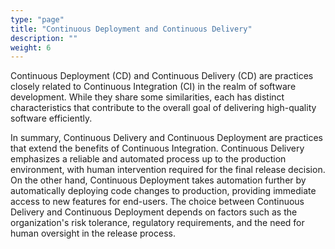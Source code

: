 ```yaml
---
type: "page"
title: "Continuous Deployment and Continuous Delivery"
description: ""
weight: 6
---
```


Continuous Deployment (CD) and Continuous Delivery (CD) are practices closely related to Continuous Integration (CI) in the realm of software development. While they share some similarities, each has distinct characteristics that contribute to the overall goal of delivering high-quality software efficiently.

In summary, Continuous Delivery and Continuous Deployment are practices that extend the benefits of Continuous Integration. Continuous Delivery emphasizes a reliable and automated process up to the production environment, with human intervention required for the final release decision. On the other hand, Continuous Deployment takes automation further by automatically deploying code changes to production, providing immediate access to new features for end-users. The choice between Continuous Delivery and Continuous Deployment depends on factors such as the organization's risk tolerance, regulatory requirements, and the need for human oversight in the release process.